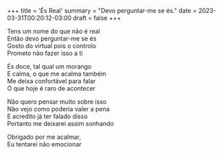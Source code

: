 +++
title = 'És Real'
summary = "Devo perguntar-me se és."
date = 2023-03-31T00:20:12-03:00
draft = false
+++

Tens um nome do que não é real  
Então devo perguntar-me se és  
Gosto do virtual pois o controlo  
Prometo não fazer isso a ti  

És doce, tal qual um morango  
E calma, o que me acalma também  
Me deixa confortável para falar  
O que hoje é raro de acontecer  

Não quero pensar muito sobre isso  
Não vejo como poderia valer a pena  
E acredito já ter falado disso  
Portanto me deixarei assim sonhando  

Obrigado por me acalmar,  
Eu tentarei não emocionar  
